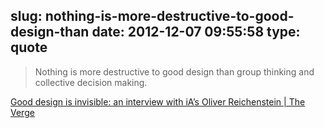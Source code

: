 slug: nothing-is-more-destructive-to-good-design-than
date: 2012-12-07 09:55:58
type: quote
---

> Nothing is more destructive to good design than group thinking and collective decision making.

[Good design is invisible: an interview with iA’s Oliver Reichenstein | The Verge](http://www.theverge.com/2012/7/24/3177332/ia-oliver-reichenstein-writer-interview-good-design-is-invisible)
